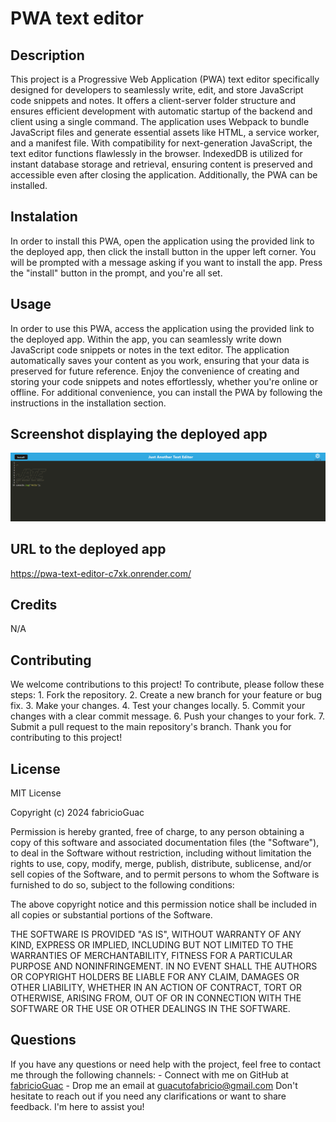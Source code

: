 # PWA text editor

## Description 

This project is a Progressive Web Application (PWA) text editor specifically designed for developers to seamlessly write, edit, and store JavaScript code snippets and notes. It offers a client-server folder structure and ensures efficient development with automatic startup of the backend and client using a single command. The application uses Webpack to bundle JavaScript files and generate essential assets like HTML, a service worker, and a manifest file. With compatibility for next-generation JavaScript, the text editor functions flawlessly in the browser. IndexedDB is utilized for instant database storage and retrieval, ensuring content is preserved and accessible even after closing the application. Additionally, the PWA can be installed.

## Instalation

In order to install this PWA, open the application using the provided link to the deployed app, then click the install button in the upper left corner. You will be prompted with a message asking if you want to install the app. Press the "install" button in the prompt, and you're all set.

## Usage

In order to use this PWA, access the application using the provided link to the deployed app. Within the app, you can seamlessly write down JavaScript code snippets or notes in the text editor. The application automatically saves your content as you work, ensuring that your data is preserved for future reference. Enjoy the convenience of creating and storing your code snippets and notes effortlessly, whether you're online or offline. For additional convenience, you can install the PWA by following the instructions in the installation section.

## Screenshot displaying the deployed app

![Text-Editor](./assets/pwa-text-editor-c7xk.onrender.com_.png)

## URL to the deployed app

https://pwa-text-editor-c7xk.onrender.com/

## Credits

N/A

## Contributing

We welcome contributions to this project! To contribute, please follow these steps: 1. Fork the repository. 2. Create a new branch for your feature or bug fix. 3. Make your changes. 4. Test your changes locally. 5. Commit your changes with a clear commit message. 6. Push your changes to your fork. 7. Submit a pull request to the main repository's branch. Thank you for contributing to this project!


## License

MIT License

Copyright (c) 2024 fabricioGuac

Permission is hereby granted, free of charge, to any person obtaining a copy
of this software and associated documentation files (the "Software"), to deal
in the Software without restriction, including without limitation the rights
to use, copy, modify, merge, publish, distribute, sublicense, and/or sell
copies of the Software, and to permit persons to whom the Software is
furnished to do so, subject to the following conditions:

The above copyright notice and this permission notice shall be included in all
copies or substantial portions of the Software.

THE SOFTWARE IS PROVIDED "AS IS", WITHOUT WARRANTY OF ANY KIND, EXPRESS OR
IMPLIED, INCLUDING BUT NOT LIMITED TO THE WARRANTIES OF MERCHANTABILITY,
FITNESS FOR A PARTICULAR PURPOSE AND NONINFRINGEMENT. IN NO EVENT SHALL THE
AUTHORS OR COPYRIGHT HOLDERS BE LIABLE FOR ANY CLAIM, DAMAGES OR OTHER
LIABILITY, WHETHER IN AN ACTION OF CONTRACT, TORT OR OTHERWISE, ARISING FROM,
OUT OF OR IN CONNECTION WITH THE SOFTWARE OR THE USE OR OTHER DEALINGS IN THE
SOFTWARE.

## Questions

If you have any questions or need help with the project, feel free to contact me through the following channels: - Connect with me on GitHub at [fabricioGuac](https://github.com/fabricioGuac)  - Drop me an email at [guacutofabricio@gmail.com](https://github.com/guacutofabricio@gmail.com)   Don't hesitate to reach out if you need any clarifications or want to share feedback. I'm here to assist you!